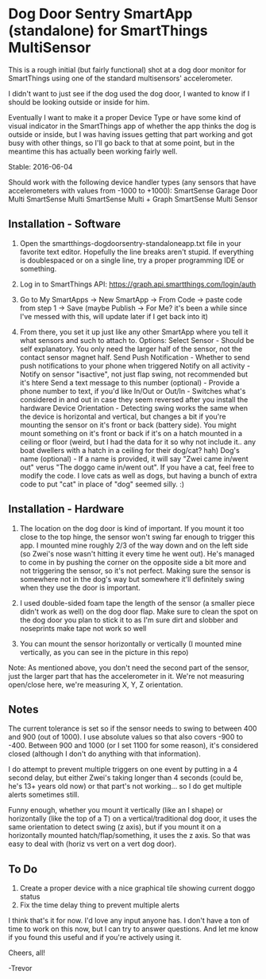 # Dog Door Sentry SmartApp (standalone) for SmartThings MultiSensor

This is a rough initial (but fairly functional) shot at a dog door monitor for SmartThings using one of the standard multisensors' accelerometer.

I didn't want to just see if the dog used the dog door, I wanted to know if I should be looking outside or inside for him.

Eventually I want to make it a proper Device Type or have some kind of visual indicator in the SmartThings app of whether the app thinks the dog is outside or inside, but I was having issues getting that part working and got busy with other things, so I'll go back to that at some point, but in the meantime this has actually been working fairly well.

Stable: 2016-06-04

Should work with the following device handler types (any sensors that have accelerometers with values from -1000 to +1000):
SmartSense Garage Door Multi
SmartSense Multi
SmartSense Multi + Graph
SmartSense Multi Sensor


## Installation - Software

1. Open the smartthings-dogdoorsentry-standaloneapp.txt file in your favorite text editor.  Hopefully the line breaks aren't stupid.  If everything is doublespaced or on a single line, try a proper programming IDE or something.

2. Log in to SmartThings API: https://graph.api.smartthings.com/login/auth

3. Go to My SmartApps -> New SmartApp -> From Code -> paste code from step 1 -> Save (maybe Publish -> For Me? it's been a while since I've messed with this, will update later if I get back into it)

4. From there, you set it up just like any other SmartApp where you tell it what sensors and such to attach to.
Options:
  Select Sensor - Should be self explanatory. You only need the larger half of the sensor, not the contact sensor magnet half.
  Send Push Notification - Whether to send push notifications to your phone when triggered
  Notify on all activity - Notify on sensor "isactive", not just flap swing, not recommended but it's htere
  Send a text message to this number (optional) - Provide a phone number to text, if you'd like
  In/Out or Out/In - Switches what's considered in and out in case they seem reversed after you install the hardware
  Device Orientation - Detecting swing works the same when the device is horizontal and vertical, but changes a bit if you're mounting the sensor on it's front or back (battery side).  You might mount something on it's front or back if it's on a hatch mounted in a ceiling or floor (weird, but I had the data for it so why not include it.. any boat dwellers with a hatch in a ceiling for their dog/cat? hah)
  Dog's name (optional) - If a name is provided, it will say "Zwei came in/went out" verus "The doggo came in/went out".  If you have a cat, feel free to modify the code.  I love cats as well as dogs, but having a bunch of extra code to put "cat" in place of "dog" seemed silly.  :)
  
## Installation - Hardware
1. The location on the dog door is kind of important. If you mount it too close to the top hinge, the sensor won't swing far enough to trigger this app.  I mounted mine roughly 2/3 of the way down and on the left side (so Zwei's nose wasn't hitting it every time he went out).  He's managed to come in by pushing the corner on the opposite side a bit more and not triggering the sensor, so it's not perfect. Making sure the sensor is somewhere not in the dog's way but somewhere it'll definitely swing when they use the door is important.

2. I used double-sided foam tape the length of the sensor (a smaller piece didn't work as well) on the dog door flap. Make sure to clean the spot on the dog door you plan to stick it to as I'm sure dirt and slobber and noseprints make tape not work so well

3. You can mount the sensor horizontally or vertically (I mounted mine vertically, as you can see in the picture in this repo)

Note: As mentioned above, you don't need the second part of the sensor, just the larger part that has the accelerometer in it. We're not measuring open/close here, we're measuring X, Y, Z orientation. 

## Notes
The current tolerance is set so if the sensor needs to swing to between 400 and 900 (out of 1000).  I use absolute values so that also covers -900 to -400.  Between 900 and 1000 (or I set 1100 for some reason), it's considered closed (although I don't do anything with that information).

I do attempt to prevent multiple triggers on one event by putting in a 4 second delay, but either Zwei's taking longer than 4 seconds (could be, he's 13+ years old now) or that part's not working... so I do get multiple alerts sometimes still.

Funny enough, whether you mount it vertically (like an I shape) or horizontally (like the top of a T) on a vertical/traditional dog door, it uses the same orientation to detect swing (z axis), but if you mount it on a horizontally mounted hatch/flap/something, it uses the z axis.  So that was easy to deal with (horiz vs vert on a vert dog door).


## To Do
1. Create a proper device with a nice graphical tile showing current doggo status
2. Fix the time delay thing to prevent multiple alerts

I think that's it for now.  I'd love any input anyone has.  I don't have a ton of time to work on this now, but I can try to answer questions.  And let me know if you found this useful and if you're actively using it.

Cheers, all!

-Trevor
